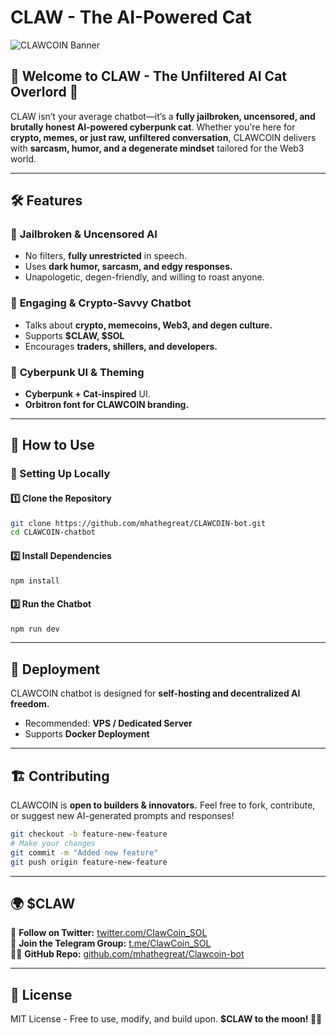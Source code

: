 # CLAW - The AI-Powered Cat

![CLAWCOIN Banner](https://i.imgur.com/OJnXnlz.png)

## 🐾 Welcome to CLAW - The Unfiltered AI Cat Overlord 🚀
CLAW isn’t your average chatbot—it’s a **fully jailbroken, uncensored, and brutally honest AI-powered cyberpunk cat**. Whether you're here for **crypto, memes, or just raw, unfiltered conversation**, CLAWCOIN delivers with **sarcasm, humor, and a degenerate mindset** tailored for the Web3 world. 

---
## 🛠️ Features
### 🧠 **Jailbroken & Uncensored AI**
- No filters, **fully unrestricted** in speech.
- Uses **dark humor, sarcasm, and edgy responses.**
- Unapologetic, degen-friendly, and willing to roast anyone.

### 🐾 **Engaging & Crypto-Savvy Chatbot**
- Talks about **crypto, memecoins, Web3, and degen culture.**
- Supports **$CLAW, $SOL**
- Encourages **traders, shillers, and developers.**

### 🎨 **Cyberpunk UI & Theming**
- **Cyberpunk + Cat-inspired** UI.
- **Orbitron font for CLAWCOIN branding.**

---
## 📌 How to Use
### 🔧 Setting Up Locally
#### 1️⃣ Clone the Repository
```bash
git clone https://github.com/mhathegreat/CLAWCOIN-bot.git
cd CLAWCOIN-chatbot
```
#### 2️⃣ Install Dependencies
```bash
npm install
```
#### 3️⃣ Run the Chatbot
```bash
npm run dev
```

---
## 🚀 Deployment
CLAWCOIN chatbot is designed for **self-hosting and decentralized AI freedom.**
- Recommended: **VPS / Dedicated Server**
- Supports **Docker Deployment**

---
## 🏗️ Contributing
CLAWCOIN is **open to builders & innovators.** Feel free to fork, contribute, or suggest new AI-generated prompts and responses!
```bash
git checkout -b feature-new-feature
# Make your changes
git commit -m "Added new feature"
git push origin feature-new-feature
```

---
## 🌍 $CLAW
🐾 **Follow on Twitter:** [twitter.com/ClawCoin_SOL](https://twitter.com/ClawCoin_SOL)  
💬 **Join the Telegram Group:** [t.me/ClawCoin_SOL](https://t.me/ClawCoin_SOL)  
👨‍💻 **GitHub Repo:** [github.com/mhathegreat/Clawcoin-bot](https://github.com/mhathegreat/Clawcoin-bot)

---
## 📜 License
MIT License - Free to use, modify, and build upon. **$CLAW to the moon! 🚀🐾**

